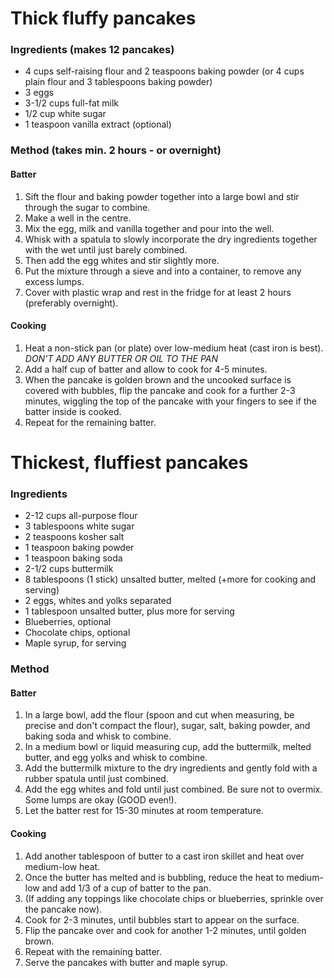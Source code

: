 # Thick fluffy pancakes

### Ingredients (makes 12 pancakes)

* 4 cups self-raising flour and 2 teaspoons baking powder (or 4 cups plain flour and 3 tablespoons baking powder)
* 3 eggs
* 3-1/2 cups full-fat milk
* 1/2 cup white sugar 
* 1 teaspoon vanilla extract (optional)


### Method (takes min. 2 hours - or overnight)

#### Batter

1. Sift the flour and baking powder together into a large bowl and stir through the sugar to combine.
1. Make a well in the centre.
1. Mix the egg, milk and vanilla together and pour into the well.
1. Whisk with a spatula to slowly incorporate the dry ingredients together with the wet until just barely combined.
1. Then add the egg whites and stir slightly more.
1. Put the mixture through a sieve and into a container, to remove any excess lumps.
1. Cover with plastic wrap and rest in the fridge for at least 2 hours (preferably overnight).


#### Cooking

1. Heat a non-stick pan (or plate) over low-medium heat (cast iron is best). *DON’T ADD ANY BUTTER OR OIL TO THE PAN*
1. Add a half cup of batter and allow to cook for 4-5 minutes.
1. When the pancake is golden brown and the uncooked surface is covered with bubbles, flip the pancake and cook for a further 2-3 minutes, wiggling the top of the pancake with your fingers to see if the batter inside is cooked.
1. Repeat for the remaining batter.



# Thickest, fluffiest pancakes

### Ingredients

* 2-12 cups all-purpose flour
* 3 tablespoons white sugar
* 2 teaspoons kosher salt
* 1 teaspoon baking powder
* 1 teaspoon baking soda
* 2-1/2 cups buttermilk
* 8 tablespoons (1 stick) unsalted butter, melted (+more for cooking and serving)
* 2 eggs, whites and yolks separated
* 1 tablespoon unsalted butter, plus more for serving
* Blueberries, optional
* Chocolate chips, optional
* Maple syrup, for serving


### Method

#### Batter

1. In a large bowl, add the flour (spoon and cut when measuring, be precise and don't compact the flour), sugar, salt, baking powder, and baking soda and whisk to combine.
1. In a medium bowl or liquid measuring cup, add the buttermilk, melted butter, and egg yolks and whisk to combine.
1. Add the buttermilk mixture to the dry ingredients and gently fold with a rubber spatula until just combined.
1. Add the egg whites and fold until just combined. Be sure not to overmix. Some lumps are okay (GOOD even!).
1. Let the batter rest for 15-30 minutes at room temperature.


#### Cooking

1. Add another tablespoon of butter to a cast iron skillet and heat over medium-low heat.
1. Once the butter has melted and is bubbling, reduce the heat to medium-low and add 1/3 of a cup of batter to the pan.
1. (If adding any toppings like chocolate chips or blueberries, sprinkle over the pancake now).
1. Cook for 2-3 minutes, until bubbles start to appear on the surface.
1. Flip the pancake over and cook for another 1-2 minutes, until golden brown.
1. Repeat with the remaining batter.
1. Serve the pancakes with butter and maple syrup.

